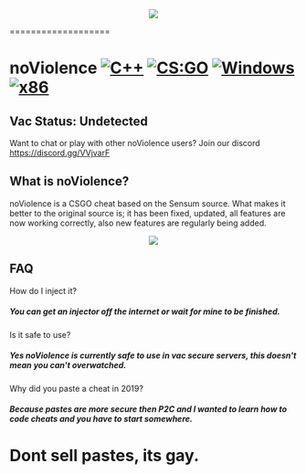 <p align="center">
<img src="http://i.imgur.com/bzhiHde.png">
</p>
===================

# noViolence [![C++](https://img.shields.io/badge/language-C%2B%2B-%23f34b7d.svg)](https://en.wikipedia.org/wiki/C%2B%2B) [![CS:GO](https://img.shields.io/badge/game-CS%3AGO-yellow.svg)](https://store.steampowered.com/app/730/CounterStrike_Global_Offensive/) [![Windows](https://img.shields.io/badge/platform-Windows-0078d7.svg)](https://en.wikipedia.org/wiki/Microsoft_Windows) [![x86](https://img.shields.io/badge/arch-x86-red.svg)](https://en.wikipedia.org/wiki/X86)

## Vac Status: Undetected

Want to chat or play with other noViolence users? Join our discord https://discord.gg/VVjvarF


## What is noViolence?

noViolence is a CSGO cheat based on the Sensum source. What makes it better to the original source is; it has been fixed, updated, all features are now working correctly, also new features are regularly being added.


<p align="center">
<img src="http://i.imgur.com/8Fmyz99.png">
</p>

## FAQ
How do I inject it?
##### __You can get an injector off the internet or wait for mine to be finished.__

Is it safe to use?
##### __Yes noViolence is currently safe to use in vac secure servers, this doesn't mean you can't overwatched.__

Why did you paste a cheat in 2019?
##### __Because pastes are more secure then P2C and I wanted to learn how to code cheats and you have to start somewhere.__


# Dont sell pastes, its gay.





